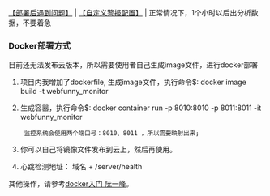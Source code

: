 [【部署后遇到问题】](http://www.webfunny.cn/website/faq.html) | [【自定义警报配置】](http://www.webfunny.cn/website/api.html) |  正常情况下，1个小时以后出分析数据，不要着急

### Docker部署方式

目前还无法发布云版本，所以需要使用者自己生成image文件，进行docker部署

1. 项目内我增加了dockerfile, 生成image文件，执行命令$: docker image build -t webfunny_monitor

2. 生成容器，执行命令$: docker container run -p 8010:8010 -p 8011:8011 -it webfunny_monitor

        监控系统会使用两个端口号：8010、8011 ，所以需要映射出来;

3. 你可以自己将镜像文件发布到云上，然后再使用。

4. 心跳检测地址： 域名 + /server/health


其他操作，请参考[docker入门 阮一峰](http://www.ruanyifeng.com/blog/2018/02/docker-tutorial.html)。
